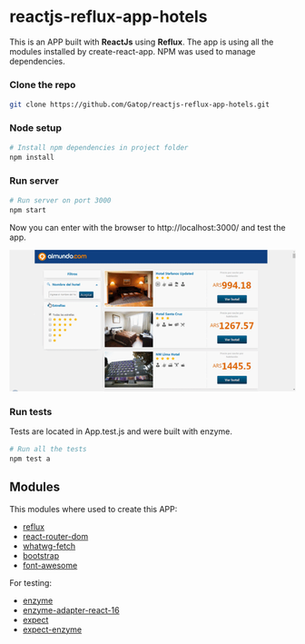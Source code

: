 # reactjs-reflux-app-hotels

This is an APP built with **ReactJs** using **Reflux**. The app is using all the modules installed by create-react-app. NPM was used to manage dependencies.

### Clone the repo

```sh
git clone https://github.com/Gatop/reactjs-reflux-app-hotels.git
```

### Node setup

```sh
# Install npm dependencies in project folder
npm install
```

### Run server

```sh
# Run server on port 3000
npm start
```

Now you can enter with the browser to http://localhost:3000/ and test the app.

![Alt Text](https://github.com/Gatop/reactjs-reflux-app-hotels/blob/master/documentation/doc-gif.gif)

### Run tests

Tests are located in App.test.js and were built with enzyme.

```sh
# Run all the tests
npm test a
```

## Modules

This modules where used to create this APP:

* [reflux](https://www.npmjs.com/package/reflux)
* [react-router-dom](https://www.npmjs.com/package/react-router-dom)
* [whatwg-fetch](https://www.npmjs.com/package/whatwg-fetch)
* [bootstrap](https://www.npmjs.com/package/bootstrap)
* [font-awesome](https://www.npmjs.com/package/font-awesome)

For testing:
* [enzyme](https://www.npmjs.com/package/enzyme)
* [enzyme-adapter-react-16](https://www.npmjs.com/package/enzyme-adapter-react-16)
* [expect](https://www.npmjs.com/package/expect)
* [expect-enzyme](https://www.npmjs.com/package/expect-enzyme)
